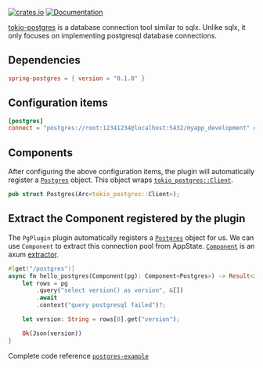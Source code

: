 [![crates.io](https://img.shields.io/crates/v/spring-postgres.svg)](https://crates.io/crates/spring-postgres)
[![Documentation](https://docs.rs/spring-postgres/badge.svg)](https://docs.rs/spring-postgres)

[tokio-postgres](https://github.com/sfackler/rust-postgres) is a database connection tool similar to sqlx. Unlike sqlx, it only focuses on implementing postgresql database connections.

## Dependencies

```toml
spring-postgres = { version = "0.1.0" }
```

## Configuration items

```toml
[postgres]
connect = "postgres://root:12341234@localhost:5432/myapp_development" # Database address to connect to
```

## Components

After configuring the above configuration items, the plugin will automatically register a [`Postgres`](https://docs.rs/tokio-postgres/latest/tokio_postgres/struct.Client.html) object. This object wraps [`tokio_postgres::Client`](https://docs.rs/tokio-postgres/latest/tokio_postgres/struct.Client.html).

```rust
pub struct Postgres(Arc<tokio_postgres::Client>);
```

## Extract the Component registered by the plugin

The `PgPlugin` plugin automatically registers a [`Postgres`](https://docs.rs/tokio-postgres/latest/tokio_postgres/struct.Client.html) object for us. We can use `Component` to extract this connection pool from AppState. [`Component`](https://docs.rs/spring-web/latest/spring_web/extractor/struct.Component.html) is an axum [extractor](https://docs.rs/axum/latest/axum/extract/index.html).

```rust
#[get("/postgres")]
async fn hello_postgres(Component(pg): Component<Postgres>) -> Result<impl IntoResponse> {
    let rows = pg
        .query("select version() as version", &[])
        .await
        .context("query postgresql failed")?;

    let version: String = rows[0].get("version");

    Ok(Json(version))
}
```

Complete code reference [`postgres-example`](https://github.com/spring-rs/spring-rs/tree/master/examples/postgres-example)